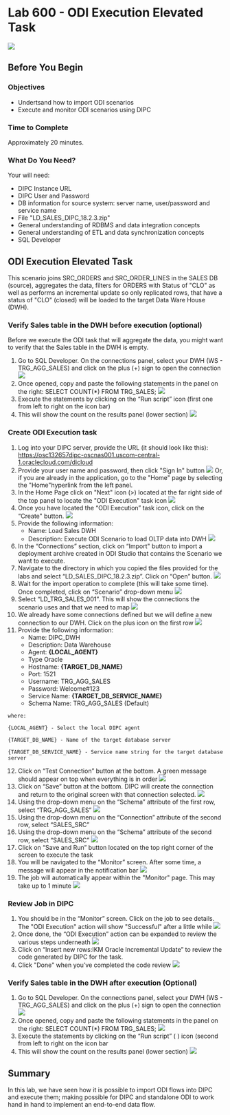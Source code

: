 # Lab 600 - ODI Execution Elevated Task 
![](images/600/image600_0.png)

## Before You Begin

### Objectives
-   Undertsand how to import ODI scenarios
-   Execute and monitor ODI scenarios using DIPC

### Time to Complete 
Approximately 20 minutes.

### What Do You Need?
Your will need:
- DIPC Instance URL
- DIPC User and Password
- DB information for source system: server name, user/password and service name
- File "LD_SALES_DIPC_18.2.3.zip"
- General understanding of RDBMS and data integration concepts
- General understanding of ETL and data synchronization concepts
- SQL Developer

## ODI Execution Elevated Task
This scenario joins SRC_ORDERS and SRC_ORDER_LINES in the SALES DB (source), aggregates the data, filters for ORDERS with Status of "CLO" as well as performs an incremental update so only replicated rows, that have a status of "CLO" (closed) will be loaded to the target Data Ware House (DWH).

### Verify Sales table in the DWH before execution (optional)
Before we execute the ODI task that will aggregate the data, you might want to verify that the Sales table in the DWH is empty.
1.	Go to SQL Developer. On the connections panel, select your DWH (WS - TRG_AGG_SALES) and click on the plus (+) sign to open the connection ![](images/600/image600_1.png)
2.	Once opened, copy and paste the following statements in the panel on the right:
SELECT COUNT(*) FROM TRG_SALES; ![](images/600/image600_2.png)
3.	Execute the statements by clicking on the “Run script” icon (first one from left to right on the icon bar)
4.	This will show the count on the results panel (lower section) ![](images/600/image600_3.png)


### Create ODI Execution task
1.	Log into your DIPC server, provide the URL (it should look like this): 
https://osc132657dipc-oscnas001.uscom-central-1.oraclecloud.com/dicloud
2.	Provide your user name and password, then click "Sign In" button ![](images/300/image300_2.png)
Or, if you are already in the application, go to the "Home" page by selecting the "Home"hyperlink from the left panel. 
3.	In the Home Page click on "Next" icon (>) located at the far right side of the top panel to locate the "ODI Execution" task icon ![](images/500/image500_3.png) 
4.	Once you have located the “ODI Execution” task icon, click on the “Create" button.  ![](images/600/image600_4.png)
5.	Provide the following information:
	- Name:  Load Sales DWH
	- Description: Execute ODI Scenario to load OLTP data into DWH ![](images/600/image600_5.png)
6.	In the “Connections” section, click on “Import" button to import a deployment archive created in ODI Studio that contains the Scenario we want to execute.
7.	Navigate to the directory in which you copied the files provided for the labs and select “LD_SALES_DIPC_18.2.3.zip”. Click on “Open” button. ![](images/600/image600_6.png)
8.	Wait for the import operation to complete (this will take some time). Once completed, click on “Scenario” drop-down menu ![](images/600/image600_7.png)
9.	Select “LD_TRG_SALES_001”. This will show the connections the scenario uses and that we need to map ![](images/600/image600_8.png)
10.	We already have some connections defined but we will define a new connection to our DWH. Click on the plus icon on the first row ![](images/600/image600_9.png)
11.	Provide the following information:
	- Name: DIPC_DWH
	- Description: Data Warehouse
	- Agent: **{LOCAL_AGENT}**
	- Type Oracle
	- Hostname: **{TARGET_DB_NAME}**
	- Port: 1521
	- Username: TRG_AGG_SALES
	- Password: Welcome#123
	- Service Name: **{TARGET_DB_SERVICE_NAME}**
	- Schema Name: TRG_AGG_SALES (Default)
```
where:

{LOCAL_AGENT} - Select the local DIPC agent

{TARGET_DB_NAME} - Name of the target database server

{TARGET_DB_SERVICE_NAME} - Service name string for the target database server
```
12.	Click on “Test Connection” button at the bottom. A green message should appear on top when everything is in order ![](images/600/image600_10.png)
13.	Click on “Save” button at the bottom. DIPC will create the connection and return to the original screen with that connection selected. ![](images/600/image600_11.png)
14.	Using the drop-down menu on the “Schema” attribute of the first row, select “TRG_AGG_SALES” ![](images/600/image600_12.png)
15.	Using the drop-down menu on the “Connection” attribute of the second row, select “SALES_SRC”
16.	Using the drop-down menu on the “Schema” attribute of the second row, select “SALES_SRC” ![](images/600/image600_13.png)
17.	Click on “Save and Run” button located on the top right corner of the screen to execute the task
18.	You will be navigated to the “Monitor” screen. After some time, a message will appear in the notification bar ![](images/600/image600_14.png)
19.	The job will automatically appear within the "Monitor" page. This may take up to 1 minute ![](images/600/image600_15.png)


### Review Job in DIPC
1.	You should be in the “Monitor” screen. Click on the job to see details. The "ODI Execution" action will show "Successful" after a little while ![](images/600/image600_16.png)
2.	Once done, the “ODI Execution” action can be expanded to review the various steps underneath ![](images/600/image600_17.png)
3.	Click on “Insert new rows:IKM Oracle Incremental Update” to review the code generated by DIPC for the task. 
4.	Click "Done" when you’ve completed the code review ![](images/600/image600_18.png)


### Verify Sales table in the DWH after execution (Optional)
1.	Go to SQL Developer. On the connections panel, select your DWH (WS - TRG_AGG_SALES) and click on the plus (+) sign to open the connection ![](images/600/image600_1.png)
2.	Once opened, copy and paste the following statements in the panel on the right:
SELECT COUNT(*) FROM TRG_SALES; ![](images/600/image600_2.png)
3.	Execute the statements by clicking on the “Run script” ( ) icon (second from left to right on the icon bar
4.	This will show the count on the results panel (lower section) ![](images/600/image600_19.png)


## Summary
In this lab, we have seen how it is possible to import ODI flows into DIPC and execute them; making possible for DIPC and standalone ODI to work hand in hand to implement an end-to-end data flow.